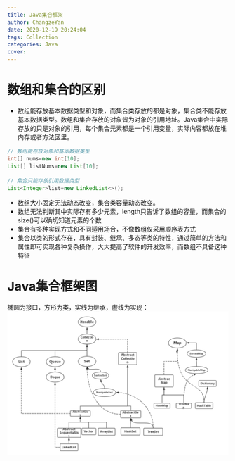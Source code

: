 ```yaml
---
title: Java集合框架
author: ChangzeYan
date: 2020-12-19 20:24:04
tags: Collection
categories: Java
cover:
---
```


# 数组和集合的区别
- 数组能存放基本数据类型和对象，而集合类存放的都是对象，集合类不能存放基本数据类型。数组和集合存放的对象皆为对象的引用地址。Java集合中实际存放的只是对象的引用，每个集合元素都是一个引用变量，实际内容都放在堆内存或者方法区里。

```java
// 数组能存放对象和基本数据类型
int[] nums=new int[10];
List[] listNums=new List[10];

// 集合只能存放引用数据类型
List<Integer>list=new LinkedList<>();
```

- 数组大小固定无法动态改变，集合类容量动态改变。
- 数组无法判断其中实际存有多少元素，length只告诉了数组的容量，而集合的size()可以确切知道元素的个数
- 集合有多种实现方式和不同适用场合，不像数组仅采用顺序表方式
- 集合以类的形式存在，具有封装、继承、多态等类的特性，通过简单的方法和属性即可实现各种复杂操作，大大提高了软件的开发效率，而数组不具备这种特征

# Java集合框架图
椭圆为接口，方形为类，实线为继承，虚线为实现：
![Java集合框架图](https://github.com/ChangzeYan/ChangzeYan.github.io/raw/hexo/source/pic/Java集合框架图.png)
